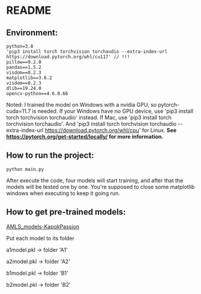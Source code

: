 # README

## Environment:

```
python=3.8
'pip3 install torch torchvision torchaudio --extra-index-url https://download.pytorch.org/whl/cu117' // !!!
pillow==9.2.0
pandas==1.5.2
visdom==0.2.3
matplotlib==3.6.2
visdom==0.2.3
dlib==19.24.0
opencv-python==4.6.0.66
```

Noted: I trained the model on Windows with a nvidia GPU, so pytorch-cuda=11.7 is needed.
If your Windows have no GPU device, use 'pip3 install torch torchvision torchaudio' instead.
If Mac, use 'pip3 install torch torchvision torchaudio'.
And 'pip3 install torch torchvision torchaudio --extra-index-url https://download.pytorch.org/whl/cpu' for Linux.
**See https://pytorch.org/get-started/locally/ for more information.**

## How to run the project:

```shell
python main.py
```

After execute the code, four models will start training, and after that the models will be tested one by one. You're supposed to close some matplotlib windows when executing to keep it going run.

## How to get pre-trained models:

[AMLS_models-KapokPassion](https://liveuclac-my.sharepoint.com/:f:/g/personal/uceerz2_ucl_ac_uk/EsnlqUjz_F5LqtWQtt7bkmkBGdFYccErVa8scgndDTraqA?e=YBI1b3)

Put each model to its folder

a1model.pkl → folder 'A1'

a2model.pkl → folder 'A2'

b1model.pkl → folder 'B1'

b2model.pkl → folder 'B2'

